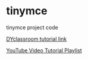# tinymce
tinymce project code

[DYclassroom tutorial link](https://www.dyclassroom.com)

[YouTube Video Tutorial Playlist](https://www.youtube.com/playlist?list=PLG6ePePp5vvY-1j7SIuws4ZcAal7PTpsU)

